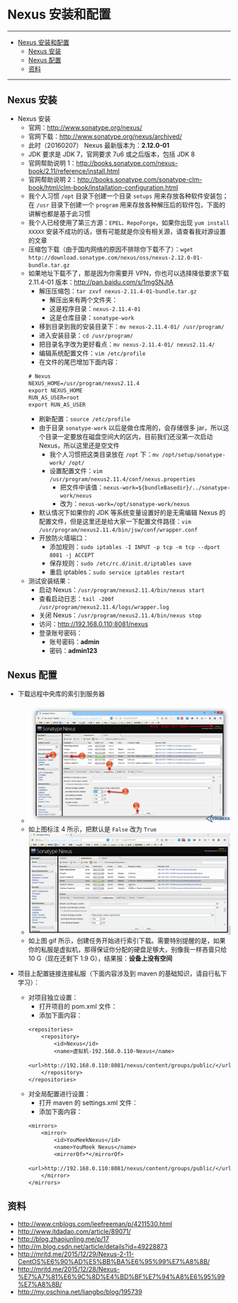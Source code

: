 <h1 id="nexus0">Nexus 安装和配置</h1>

------

*   [Nexus 安装和配置](#nexus0)
    *   [Nexus 安装](#nexus1)
    *   [Nexus 配置](#nexus2)
    *   [资料](#nexus3)
    
------

<h2 id="nexus1">Nexus 安装</h2>

- Nexus 安装
    - 官网：<http://www.sonatype.org/nexus/>
    - 官网下载：<http://www.sonatype.org/nexus/archived/>
    - 此时（20160207） Nexus 最新版本为：**2.12.0-01**
    - JDK 要求是 JDK 7，官网要求 7u6 或之后版本，包括 JDK 8
    - 官网帮助说明 1：<http://books.sonatype.com/nexus-book/2.11/reference/install.html>
    - 官网帮助说明 2：<http://books.sonatype.com/sonatype-clm-book/html/clm-book/installation-configuration.html>
    - 我个人习惯 `/opt` 目录下创建一个目录 `setups` 用来存放各种软件安装包；在 `/usr` 目录下创建一个 `program` 用来存放各种解压后的软件包，下面的讲解也都是基于此习惯
    - 我个人已经使用了第三方源：`EPEL、RepoForge`，如果你出现 `yum install XXXXX` 安装不成功的话，很有可能就是你没有相关源，请查看我对源设置的文章
    - 压缩包下载（由于国内网络的原因不排除你下载不了）：`wget http://download.sonatype.com/nexus/oss/nexus-2.12.0-01-bundle.tar.gz`
    - 如果地址下载不了，那是因为你需要开 VPN，你也可以选择降低要求下载 2.11.4-01 版本：<http://pan.baidu.com/s/1mgSNJtA>
        - 解压压缩包：`tar zxvf nexus-2.11.4-01-bundle.tar.gz`
            - 解压出来有两个文件夹：
            - 这是程序目录：`nexus-2.11.4-01`
            - 这是仓库目录：`sonatype-work`
        - 移到目录到我的安装目录下：`mv nexus-2.11.4-01/ /usr/program/`
        - 进入安装目录：`cd /usr/program/`
        - 把目录名字改为更好看点：`mv nexus-2.11.4-01/ nexus2.11.4/`
        - 编辑系统配置文件：`vim /etc/profile`
        - 在文件的尾巴增加下面内容：
        ```
        # Nexus
        NEXUS_HOME=/usr/program/nexus2.11.4
        export NEXUS_HOME
        RUN_AS_USER=root
        export RUN_AS_USER
        ```
        - 刷新配置：`source /etc/profile`
        - 由于目录 `sonatype-work` 以后是做仓库用的，会存储很多 jar，所以这个目录一定要放在磁盘空间大的区内，目前我们还没第一次启动 Nexus，所以这里还是空文件
            - 我个人习惯把这类目录放在 `/opt` 下：`mv /opt/setup/sonatype-work/ /opt/`
            - 设置配置文件：`vim /usr/program/nexus2.11.4/conf/nexus.properties`
                - 把文件中该值：`nexus-work=${bundleBasedir}/../sonatype-work/nexus`
                - 改为：`nexus-work=/opt/sonatype-work/nexus`
        - 默认情况下如果你的 JDK 等系统变量设置好的是无需编辑 Nexus 的配置文件，但是这里还是给大家一下配置文件路径：`vim /usr/program/nexus2.11.4/bin/jsw/conf/wrapper.conf`
        - 开放防火墙端口：
            - 添加规则：`sudo iptables -I INPUT -p tcp -m tcp --dport 8081 -j ACCEPT`
            - 保存规则：`sudo /etc/rc.d/init.d/iptables save`
            - 重启 iptables：`sudo service iptables restart`
    - 测试安装结果：
        - 启动 Nexus：`/usr/program/nexus2.11.4/bin/nexus start`
        - 查看启动日志：`tail -200f /usr/program/nexus2.11.4/logs/wrapper.log`
        - 关闭 Nexus：`/usr/program/nexus2.11.4/bin/nexus stop`
        - 访问：http://192.168.0.110:8081/nexus
        - 登录账号密码：
            - 账号密码：**admin**
            - 密码：**admin123**
        
        
        
<h2 id="nexus2">Nexus 配置</h2>

- 下载远程中央库的索引到服务器
    - ![Nexus 配置](images/Nexus-Install-And-Settings-a-1.jpg)
    - 如上图标注 4 所示，把默认是 `False` 改为 `True`
    - ![Nexus 配置](images/Nexus-Install-And-Settings-a-2.gif)
    - 如上图 gif 所示，创建任务开始进行索引下载。需要特别提醒的是，如果你的私服是虚拟机，那得保证你分配的硬盘足够大，别像我一样吝啬只给 10 G（现在还剩下 1.9 G），结果报：**设备上没有空间**


- 项目上配置链接连接私服（下面内容涉及到 maven 的基础知识，请自行私下学习）：
    - 对项目独立设置：
        - 打开项目的 pom.xml 文件：
        - 添加下面内容：
        ```
        <repositories>
            <repository>
                <id>Nexus</id>
                <name>虚拟机-192.168.0.110-Nexus</name>
                <url>http://192.168.0.110:8081/nexus/content/groups/public/</url>
            </repository>
        </repositories>
        ```
    - 对全局配置进行设置：
        - 打开 maven 的 settings.xml 文件：
        - 添加下面内容：
        ```
        <mirrors>
            <mirror>
                <id>YouMeekNexus</id>
                <name>YouMeek Nexus</name>
                <mirrorOf>*</mirrorOf>
                <url>http://192.168.0.110:8081/nexus/content/groups/public/</url>
            </mirror>
        </mirrors>
        ```
    
    
<h2 id="nexus3">资料</h2>

- <http://www.cnblogs.com/leefreeman/p/4211530.html>
- <http://www.itdadao.com/article/89071/>
- <http://blog.zhaojunling.me/p/17>
- <http://m.blog.csdn.net/article/details?id=49228873>
- <http://mritd.me/2015/12/29/Nexus-2-11-CentOS%E6%90%AD%E5%BB%BA%E6%95%99%E7%A8%8B/>
- <http://mritd.me/2015/12/28/Nexus-%E7%A7%81%E6%9C%8D%E4%BD%BF%E7%94%A8%E6%95%99%E7%A8%8B/>
- <http://my.oschina.net/liangbo/blog/195739>